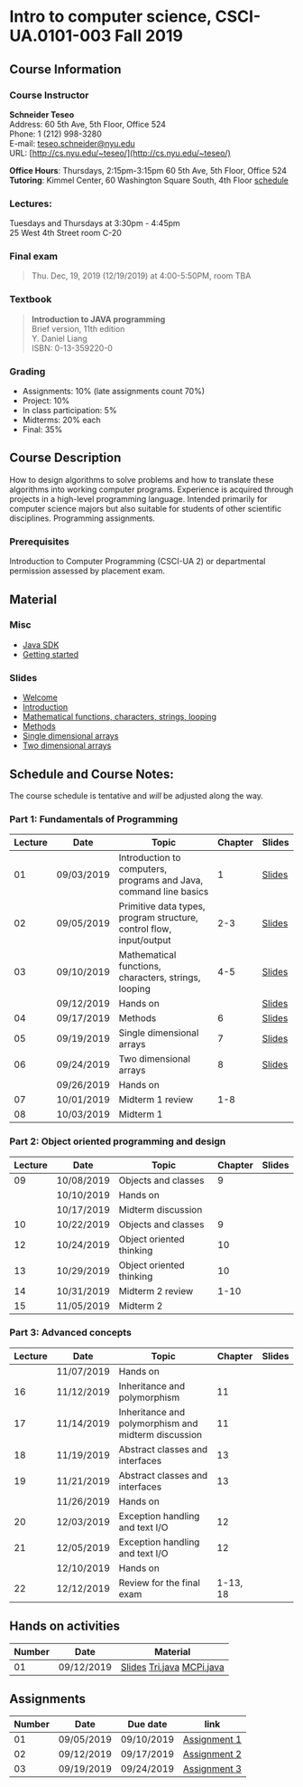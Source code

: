 # Intro to computer science, CSCI-UA.0101-003 Fall 2019

## Course Information
### Course Instructor
**Schneider Teseo**<br>
Address: 60 5th Ave, 5th Floor, Office 524<br>
Phone: 1 (212) 998-3280<br>
E-mail: [teseo.schneider@nyu.edu](mailto:teseo.schneider@nyu.edu)<br>
URL: [http://cs.nyu.edu/~teseo/](http://cs.nyu.edu/~teseo/)<br>

**Office Hours**: Thursdays, 2:15pm-3:15pm 60 5th Ave, 5th Floor, Office 524<br>
**Tutoring**:
Kimmel Center, 60 Washington Square South, 4th Floor [schedule](https://github.com/teseoch/Intro-To-Computer-Science-Fall-2019/blob/master/material/Fall-2019-tutor.pdf)

### Lectures:
Tuesdays and Thursdays at 3:30pm - 4:45pm<br>
25 West 4th Street
room C-20

### Final exam

> Thu. Dec, 19, 2019 (12/19/2019) at 4:00-5:50PM, room TBA


### Textbook

> **Introduction to JAVA programming**<br>
> Brief version, 11th edition<br>
> Y. Daniel Liang<br>
> ISBN: 0-13-359220-0


### Grading
 - Assignments: 10% (late assignments count 70%)
 - Project: 10%
 - In class participation: 5%
 - Midterms: 20% each
 - Final: 35%

## Course Description

How to design algorithms to solve problems and how to translate these algorithms into working computer programs. Experience is acquired through projects in a high-level programming language. Intended primarily for computer science majors but also suitable for students of other scientific disciplines. Programming assignments.



### Prerequisites
Introduction to Computer Programming (CSCI-UA 2) or departmental permission assessed by placement exam.



## Material

### Misc

- [Java SDK](http://www.oracle.com/technetwork/java/javase/downloads/index.html)
- [Getting started](https://raw.githubusercontent.com/teseoch/Intro-To-Computer-Science-Fall-2019/master/material/getting_started.pdf)
<!-- - [Eclipse](https://www.eclipse.org/) -->
<!-- - [Getting started Processing](https://raw.githubusercontent.com/teseoch/Intro-To-Computer-Science-Fall-2019/master/material/getting_started_processing.pdf) -->
<!-- - [Core.jar](https://github.com/teseoch/Intro-To-Computer-Science-Fall-2019/blob/master/material/core.jar.zip?raw=true) -->
<!-- - [Processing](https://processing.org/) -->

### Slides
- [Welcome](https://raw.githubusercontent.com/teseoch/Intro-To-Computer-Science-Fall-2019/master/slides/lecture1-welcome.pdf)
- [Introduction](https://raw.githubusercontent.com/teseoch/Intro-To-Computer-Science-Fall-2019/master/slides/lecture2-intro.pdf)
- [Mathematical functions, characters, strings, looping](https://raw.githubusercontent.com/teseoch/Intro-To-Computer-Science-Fall-2019/master/slides/lecture3-math.pdf)
- [Methods](https://raw.githubusercontent.com/teseoch/Intro-To-Computer-Science-Fall-2019/master/slides/lecture4-methods.pdf)
- [Single dimensional arrays](https://raw.githubusercontent.com/teseoch/Intro-To-Computer-Science-Fall-2019/master/slides/lecture5-arrays.pdf)
- [Two dimensional arrays](https://raw.githubusercontent.com/teseoch/Intro-To-Computer-Science-Fall-2019/master/slides/lecture6-ndarrays.pdf)
<!-- - [Objects and classes](https://raw.githubusercontent.com/teseoch/Intro-To-Computer-Science-Fall-2019/master/slides/lecture7-objects.pdf) -->
<!-- - [Object oriented thinking](https://raw.githubusercontent.com/teseoch/Intro-To-Computer-Science-Fall-2019/master/slides/lecture8-thinkingoo.pdf) -->
<!-- - [Inheritance and Polymorphism](https://raw.githubusercontent.com/teseoch/Intro-To-Computer-Science-Fall-2019/master/slides/lecture16.pdf) -->
<!-- - [Abstract Classes and Interfaces](https://raw.githubusercontent.com/teseoch/Intro-To-Computer-Science-Fall-2019/master/slides/lecture17.pdf) -->
<!-- - [Exception and Text IO](https://raw.githubusercontent.com/teseoch/Intro-To-Computer-Science-Fall-2019/master/slides/lecture18.pdf) -->


## Schedule and Course Notes:

The course schedule is tentative and *will* be adjusted along the way.

### Part 1: Fundamentals of Programming
| Lecture | Date | Topic | Chapter | Slides |
|----|----|----|----|----|
| 01 | 09/03/2019 | Introduction to computers, programs and Java, command line basics | 1 | [Slides](https://raw.githubusercontent.com/teseoch/Intro-To-Computer-Science-Fall-2019/master/slides/lecture1-welcome.pdf) |
| 02 | 09/05/2019 | Primitive data types, program structure, control flow, input/output| 2-3 | [Slides](https://raw.githubusercontent.com/teseoch/Intro-To-Computer-Science-Fall-2019/master/slides/lecture2-intro.pdf) |
| 03 | 09/10/2019 | Mathematical functions, characters, strings, looping| 4-5 | [Slides](https://raw.githubusercontent.com/teseoch/Intro-To-Computer-Science-Fall-2019/master/slides/lecture3-math.pdf) |
|    | 09/12/2019 | Hands on | | [Slides](https://raw.githubusercontent.com/teseoch/Intro-To-Computer-Science-Fall-2019/master/slides/handson1.pdf) |
| 04 | 09/17/2019 | Methods | 6 | [Slides](https://raw.githubusercontent.com/teseoch/Intro-To-Computer-Science-Fall-2019/master/slides/lecture4-methods.pdf) |
| 05 | 09/19/2019 | Single dimensional arrays | 7 | [Slides](https://raw.githubusercontent.com/teseoch/Intro-To-Computer-Science-Fall-2019/master/slides/lecture5-arrays.pdf) |
| 06 | 09/24/2019 | Two dimensional arrays | 8 | [Slides](https://raw.githubusercontent.com/teseoch/Intro-To-Computer-Science-Fall-2019/master/slides/lecture6-ndarrays.pdf)|
|    | 09/26/2019 | Hands on | |  |
| 07 | 10/01/2019 | Midterm 1 review | 1-8 | |
| 08 | 10/03/2019 | Midterm 1 |  | |

### Part 2: Object oriented programming and design
| Lecture | Date | Topic | Chapter | Slides |
|----|----|----|----|----|
| 09 | 10/08/2019 | Objects and classes | 9 | |
|    | 10/10/2019 | Hands on | | |
|    | 10/17/2019 | Midterm discussion |  | |
| 10 | 10/22/2019 | Objects and classes | 9 |  |
| 12 | 10/24/2019 | Object oriented thinking | 10 |  |
| 13 | 10/29/2019 | Object oriented thinking | 10 | |
| 14 | 10/31/2019 | Midterm 2 review | 1-10 | |
| 15 | 11/05/2019 | Midterm 2 | | |

### Part 3: Advanced concepts

| Lecture | Date | Topic | Chapter | Slides |
|----|----|----|----|----|
|    | 11/07/2019 | Hands on | ||
| 16 | 11/12/2019 | Inheritance and polymorphism | 11 | |
| 17 | 11/14/2019 | Inheritance and polymorphism and midterm discussion | 11 | |
| 18 | 11/19/2019 | Abstract classes and interfaces | 13 | |
| 19 | 11/21/2019 | Abstract classes and interfaces | 13 | |
|    | 11/26/2019 | Hands on | ||
| 20 | 12/03/2019 | Exception handling and text I/O | 12 | |
| 21 | 12/05/2019 | Exception handling and text I/O | 12 | |
|    | 12/10/2019 | Hands on | | |
| 22 | 12/12/2019 | Review for the final exam | 1-13, 18 | |


## Hands on activities
| Number | Date | Material |
|----|----|----|
|  01  | 09/12/2019 | [Slides](https://raw.githubusercontent.com/teseoch/Intro-To-Computer-Science-Fall-2019/master/slides/handson1.pdf) [Tri.java](https://raw.githubusercontent.com/teseoch/Intro-To-Computer-Science-Fall-2019/master/material/Tri.java) [MCPi.java](https://raw.githubusercontent.com/teseoch/Intro-To-Computer-Science-Fall-2019/master/material/MCPi.java)|


## Assignments

| Number | Date | Due date| link |
|----|----|----|----|
| 01 | 09/05/2019 | 09/10/2019 | [Assignment 1](https://raw.githubusercontent.com/teseoch/Intro-To-Computer-Science-Fall-2019/master/assignments/Assignment1.pdf) |
| 02 | 09/12/2019 | 09/17/2019 | [Assignment 2](https://raw.githubusercontent.com/teseoch/Intro-To-Computer-Science-Fall-2019/master/assignments/Assignment2.pdf) |
| 03 | 09/19/2019 | 09/24/2019 | [Assignment 3](https://raw.githubusercontent.com/teseoch/Intro-To-Computer-Science-Fall-2019/master/assignments/Assignment3.pdf) |

